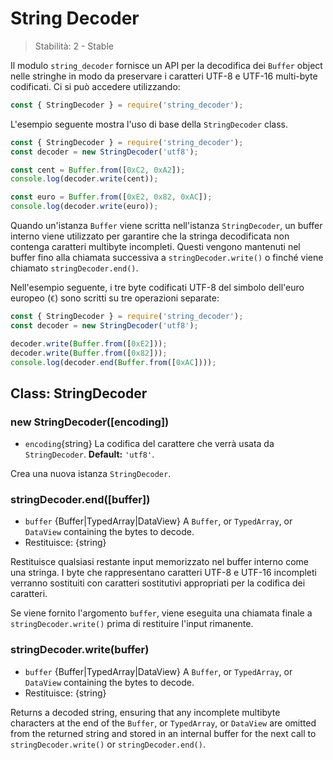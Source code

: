# String Decoder

<!--introduced_in=v0.10.0-->

> Stabilità: 2 - Stable

Il modulo `string_decoder` fornisce un API per la decodifica dei `Buffer` object nelle stringhe in modo da preservare i caratteri UTF-8 e UTF-16 multi-byte codificati. Ci si può accedere utilizzando:

```js
const { StringDecoder } = require('string_decoder');
```

L'esempio seguente mostra l'uso di base della `StringDecoder` class.

```js
const { StringDecoder } = require('string_decoder');
const decoder = new StringDecoder('utf8');

const cent = Buffer.from([0xC2, 0xA2]);
console.log(decoder.write(cent));

const euro = Buffer.from([0xE2, 0x82, 0xAC]);
console.log(decoder.write(euro));
```

Quando un'istanza `Buffer` viene scritta nell'istanza `StringDecoder`, un buffer interno viene utilizzato per garantire che la stringa decodificata non contenga caratteri multibyte incompleti. Questi vengono mantenuti nel buffer fino alla chiamata successiva a `stringDecoder.write()` o finché viene chiamato `stringDecoder.end()`.

Nell'esempio seguente, i tre byte codificati UTF-8 del simbolo dell'euro europeo (`€`) sono scritti su tre operazioni separate:

```js
const { StringDecoder } = require('string_decoder');
const decoder = new StringDecoder('utf8');

decoder.write(Buffer.from([0xE2]));
decoder.write(Buffer.from([0x82]));
console.log(decoder.end(Buffer.from([0xAC])));
```

## Class: StringDecoder

### new StringDecoder([encoding])
<!-- YAML
added: v0.1.99
-->

* `encoding`{string} La codifica del carattere che verrà usata da `StringDecoder`. **Default:** `'utf8'`.

Crea una nuova istanza `StringDecoder`.

### stringDecoder.end([buffer])
<!-- YAML
added: v0.9.3
-->

* `buffer` {Buffer|TypedArray|DataView} A `Buffer`, or `TypedArray`, or `DataView` containing the bytes to decode.
* Restituisce: {string}

Restituisce qualsiasi restante input memorizzato nel buffer interno come una stringa. I byte che rappresentano caratteri UTF-8 e UTF-16 incompleti verranno sostituiti con caratteri sostitutivi appropriati per la codifica dei caratteri.

Se viene fornito l'argomento `buffer`, viene eseguita una chiamata finale a `stringDecoder.write()` prima di restituire l'input rimanente.

### stringDecoder.write(buffer)
<!-- YAML
added: v0.1.99
changes:
  - version: v8.0.0
    pr-url: https://github.com/nodejs/node/pull/9618
    description: Each invalid character is now replaced by a single replacement
                 character instead of one for each individual byte.
-->

* `buffer` {Buffer|TypedArray|DataView} A `Buffer`, or `TypedArray`, or `DataView` containing the bytes to decode.
* Restituisce: {string}

Returns a decoded string, ensuring that any incomplete multibyte characters at the end of the `Buffer`, or `TypedArray`, or `DataView` are omitted from the returned string and stored in an internal buffer for the next call to `stringDecoder.write()` or `stringDecoder.end()`.
